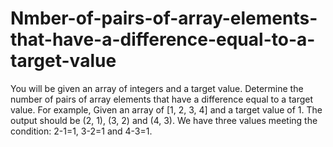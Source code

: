 # Nmber-of-pairs-of-array-elements-that-have-a-difference-equal-to-a-target-value
You will be given an array of integers and a target value. Determine the number of pairs of array elements that have a difference equal to a target value. For example,  Given an array of [1, 2, 3, 4] and a target  value of 1. The output should be (2, 1), (3, 2) and (4, 3). We have three values meeting the condition: 2-1=1, 3-2=1 and 4-3=1.
